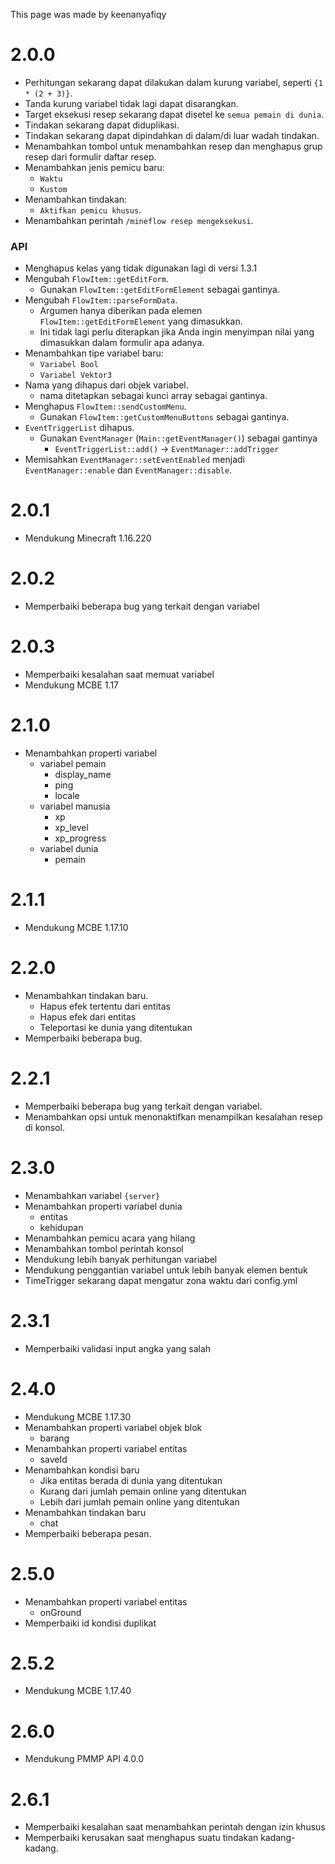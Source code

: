 This page was made by keenanyafiqy
# 2.0.0

- Perhitungan sekarang dapat dilakukan dalam kurung variabel, seperti `{1 * (2 + 3)}`.
- Tanda kurung variabel tidak lagi dapat disarangkan.
- Target eksekusi resep sekarang dapat disetel ke `semua pemain di dunia`.
- Tindakan sekarang dapat diduplikasi.
- Tindakan sekarang dapat dipindahkan di dalam/di luar wadah tindakan.
- Menambahkan tombol untuk menambahkan resep dan menghapus grup resep dari formulir daftar resep.
- Menambahkan jenis pemicu baru:
    - `Waktu`
    - `Kustom`
- Menambahkan tindakan:
    - `Aktifkan pemicu khusus`.
- Menambahkan perintah `/mineflow resep mengeksekusi`.

### API
- Menghapus kelas yang tidak digunakan lagi di versi 1.3.1
- Mengubah `FlowItem::getEditForm`.
    - Gunakan `FlowItem::getEditFormElement` sebagai gantinya.
- Mengubah `FlowItem::parseFormData`.
    - Argumen hanya diberikan pada elemen `FlowItem::getEditFormElement` yang dimasukkan.
    - Ini tidak lagi perlu diterapkan jika Anda ingin menyimpan nilai yang dimasukkan dalam formulir apa adanya.
- Menambahkan tipe variabel baru:
    - `Variabel Bool`
    - `Variabel Vektor3`
- Nama yang dihapus dari objek variabel.
    - nama ditetapkan sebagai kunci array sebagai gantinya.
- Menghapus `FlowItem::sendCustomMenu`.
    - Gunakan `FlowItem::getCustomMenuButtons` sebagai gantinya.
- `EventTriggerList` dihapus.
    - Gunakan `EventManager` (`Main::getEventManager()`) sebagai gantinya
        - `EventTriggerList::add()` -> `EventManager::addTrigger`
- Memisahkan `EventManager::setEventEnabled` menjadi `EventManager::enable` dan `EventManager::disable`.

# 2.0.1

- Mendukung Minecraft 1.16.220

# 2.0.2

- Memperbaiki beberapa bug yang terkait dengan variabel

# 2.0.3

- Memperbaiki kesalahan saat memuat variabel
- Mendukung MCBE 1.17

# 2.1.0

- Menambahkan properti variabel
     - variabel pemain
          - display_name
          - ping
          - locale
     - variabel manusia
          - xp
          - xp_level
          - xp_progress
     - variabel dunia
          - pemain

# 2.1.1

- Mendukung MCBE 1.17.10

# 2.2.0

- Menambahkan tindakan baru.
     - Hapus efek tertentu dari entitas
     - Hapus efek dari entitas
     - Teleportasi ke dunia yang ditentukan
- Memperbaiki beberapa bug.

# 2.2.1

- Memperbaiki beberapa bug yang terkait dengan variabel.
- Menambahkan opsi untuk menonaktifkan menampilkan kesalahan resep di konsol.

# 2.3.0

- Menambahkan variabel `{server}`
- Menambahkan properti variabel dunia
     - entitas
     - kehidupan
- Menambahkan pemicu acara yang hilang
- Menambahkan tombol perintah konsol
- Mendukung lebih banyak perhitungan variabel
- Mendukung penggantian variabel untuk lebih banyak elemen bentuk
- TimeTrigger sekarang dapat mengatur zona waktu dari config.yml

# 2.3.1

- Memperbaiki validasi input angka yang salah

# 2.4.0

- Mendukung MCBE 1.17.30
- Menambahkan properti variabel objek blok
     - barang
- Menambahkan properti variabel entitas
     - saveId
- Menambahkan kondisi baru
     - Jika entitas berada di dunia yang ditentukan
     - Kurang dari jumlah pemain online yang ditentukan
     - Lebih dari jumlah pemain online yang ditentukan
- Menambahkan tindakan baru
     - chat
- Memperbaiki beberapa pesan.

# 2.5.0

- Menambahkan properti variabel entitas
     - onGround
- Memperbaiki id kondisi duplikat

# 2.5.2

- Mendukung MCBE 1.17.40

# 2.6.0

- Mendukung PMMP API 4.0.0

# 2.6.1

- Memperbaiki kesalahan saat menambahkan perintah dengan izin khusus
- Memperbaiki kerusakan saat menghapus suatu tindakan kadang-kadang.

